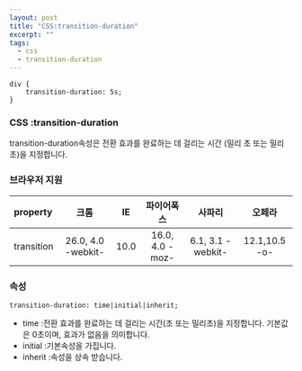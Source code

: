 ```yaml
---
layout: post
title: "CSS:transition-duration"
excerpt: ""
tags: 
  - css
  - transition-duration
---
```


```
div {
    transition-duration: 5s;
}
```
### CSS :transition-duration

transition-duration속성은 전환 효과를 완료하는 데 걸리는 시간 (밀리 초 또는 밀리 초)을 지정합니다.

### 브라우저 지원
| property | 크롬 | IE | 파이어폭스 | 사파리 | 오페라 |
|:--------|:--------:|:--------:|:--------:|:--------:|:--------:|
| transition | 26.0, 4.0 -webkit- | 10.0 | 16.0, 4.0 -moz- | 6.1, 3.1 -webkit- | 12.1,10.5 -o- |

### 속성
`transition-duration: time|initial|inherit;`

+ time :전환 효과를 완료하는 데 걸리는 시간(초 또는 밀리초)을 지정합니다. 기본값은 0초이며, 효과가 없음을 의미합니다.
+ initial :기본속성을 가집니다.
+ inherit :속성을 상속 받습니다.
